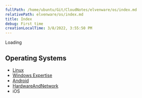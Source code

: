 ```yaml
---
fullPath: /home/ubuntu/Git/CloudNotes/elvenware/os/index.md
relativePath: elvenware/os/index.md
title: Index
debug: First time
creationLocalTime: 3/8/2022, 3:55:50 PM
---
```


<!-- toc -->
<!-- tocstop -->


<div id="cse" style="width: 100%;">Loading</div>
<script src="http://www.google.com/jsapi" type="text/javascript"></script>
<script type="text/javascript">
  google.load('search', '1', {language : 'en', style : google.loader.themes.SHINY});
  google.setOnLoadCallback(function() {
    var customSearchOptions = {};  var customSearchControl = new google.search.CustomSearchControl(
      '006520483987871122554:py0twz4esgu', customSearchOptions);
    customSearchControl.setResultSetSize(google.search.Search.FILTERED_CSE_RESULTSET);
    customSearchControl.draw('cse');
  }, true);
</script>

## Operating Systems

- [Linux](linux)
- [Windows Expertise](windows/index.html)
- [Android](Android/index.html)
-	[HardwareAndNetwork](Computers/Hardware.html)
- iOS
